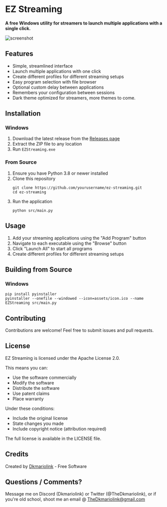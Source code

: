 # EZ Streaming

**A free Windows utility for streamers to launch multiple applications with a single click.**

![screenshot](https://github.com/user-attachments/assets/709a484c-6a13-4d18-b461-6dcac7697266)





## Features

- Simple, streamlined interface
- Launch multiple applications with one click
- Create different profiles for different streaming setups
- Easy program selection with file browser
- Optional custom delay between applications
- Remembers your configuration between sessions
- Dark theme optimized for streamers, more themes to come.

## Installation

### Windows

1. Download the latest release from the [Releases page](https://github.com/dkmariolink/ez-streaming/releases)
2. Extract the ZIP file to any location
3. Run `EZStreaming.exe`

### From Source

1. Ensure you have Python 3.8 or newer installed
2. Clone this repository
   ```
   git clone https://github.com/yourusername/ez-streaming.git
   cd ez-streaming
   ```
3. Run the application
   ```
   python src/main.py
   ```

## Usage

1. Add your streaming applications using the "Add Program" button
2. Navigate to each executable using the "Browse" button
3. Click "Launch All" to start all programs
4. Create different profiles for different streaming setups

## Building from Source

### Windows

```
pip install pyinstaller
pyinstaller --onefile --windowed --icon=assets/icon.ico --name EZStreaming src/main.py
```

## Contributing

Contributions are welcome! Feel free to submit issues and pull requests.

## License

EZ Streaming is licensed under the Apache License 2.0.

This means you can:
- Use the software commercially
- Modify the software
- Distribute the software
- Use patent claims
- Place warranty

Under these conditions:
- Include the original license
- State changes you made
- Include copyright notice (attribution required)

The full license is available in the LICENSE file.

## Credits

Created by [Dkmariolink](https://x.com/TheDkmariolink) - Free Software

## Questions / Comments?

 Message me on Discord (Dkmariolink) or Twitter (@TheDkmariolink), or if you're old school, shoot me an email @ TheDkmariolink@gmail.com
